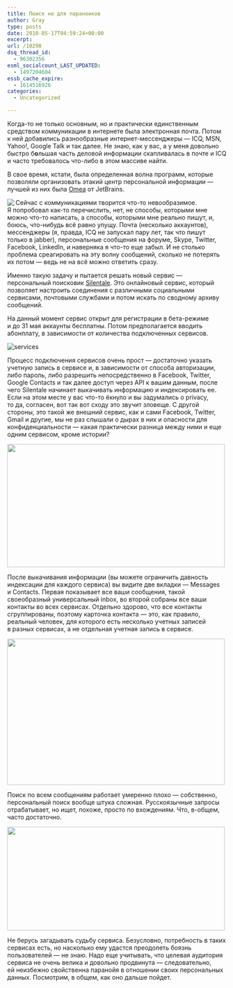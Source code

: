 ```yaml
---
title: Поиск не для параноиков
author: Gray
type: posts
date: 2010-05-17T04:59:24+00:00
excerpt:
url: /10298
dsq_thread_id:
  - 96302356
esml_socialcount_LAST_UPDATED:
  - 1497204604
essb_cache_expire:
  - 1614516926
categories:
  - Uncategorized

---
```








Когда-то не&nbsp;только основным, но&nbsp;и&nbsp;практически единственным средством коммуникации в&nbsp;интернете была электронная почта. Потом к&nbsp;ней добавились разнообразные интернет-мессенджеры&nbsp;&mdash; ICQ, MSN, Yahoo!, Google Talk и&nbsp;так далее. Не&nbsp;знаю, как у&nbsp;вас, а&nbsp;у&nbsp;меня довольно быстро б**о**льшая часть деловой информации скапливалась в&nbsp;почте и&nbsp;ICQ и&nbsp;часто требовалось что-либо в&nbsp;этом массиве найти.

В&nbsp;свое время, кстати, была определенная волна программ, которые позволяли организовать этакий центр персональной информации&nbsp;&mdash; лучшей из&nbsp;них была [Omea][1] от&nbsp;JetBrains.

<img src="https://i0.wp.com/forumimg.net/blog/logo-silentale.gif?w=740" align="left" data-recalc-dims="1" /> 

Сейчас с&nbsp;коммуникациями творится что-то невообразимое. Я&nbsp;попробовал как-то перечислить, нет, не&nbsp;способы, которыми мне можно что-то написать, а&nbsp;способы, которыми мне реально пишут, и, боюсь, что-нибудь всё равно упущу. Почта (несколько аккаунтов), мессенджеры (я, правда, ICQ не&nbsp;запускал пару лет, так что пишут только в&nbsp;jabber), персональные сообщения на&nbsp;форуме, Skype, Twitter, Facebook, LinkedIn, и наверняка я&nbsp;что-то еще забыл. И&nbsp;не&nbsp;столько проблема среагировать на&nbsp;эту волну сообщений, сколько не&nbsp;потерять их&nbsp;потом&nbsp;&mdash; ведь не&nbsp;на&nbsp;всё можно ответить сразу.

Именно такую задачу и&nbsp;пытается решать новый сервис&nbsp;&mdash; персональный поисковик [Silentale][2]. Это онлайновый сервис, который позволяет настроить соединения с&nbsp;различными социальными сервисами, почтовыми службами и&nbsp;потом искать по&nbsp;сводному архиву сообщений.

На&nbsp;данный момент сервис открыт для регистрации в&nbsp;бета-режиме и&nbsp;до&nbsp;31&nbsp;мая аккаунты бесплатны. Потом предполагается вводить абонплату, в&nbsp;зависимости от&nbsp;количества подключенных сервисов.

<img src="https://i2.wp.com/forumimg.net/blog//services-20100516-213239.png?w=740" alt="services" data-recalc-dims="1" /> 

Процесс подключения сервисов очень прост&nbsp;&mdash; достаточно указать учетную запись в&nbsp;сервисе&nbsp;и, в&nbsp;зависимости от&nbsp;способа авторизации, либо пароль, либо разрешить непосредственно в&nbsp;Facebook, Twitter, Google Contacts и&nbsp;так далее доступ через API к&nbsp;вашим данным, после чего Silentale начинает выкачивать информацию и&nbsp;индексировать&nbsp;ее. Если на&nbsp;этом месте у&nbsp;вас что-то ёкнуло и&nbsp;вы&nbsp;задумались о&nbsp;privacy, то&nbsp;да, согласен, вот так вот сходу это звучит зловеще. С&nbsp;другой стороны, это такой&nbsp;же внешний сервис, как и&nbsp;сами Facebook, Twitter, Gmail и&nbsp;другие, мы&nbsp;не&nbsp;раз слышали о&nbsp;дырах в&nbsp;них и&nbsp;опасности для конфиденциальности&nbsp;&mdash; какая практически разница между ними и&nbsp;еще одним сервисом, кроме истории?

<img src="https://i1.wp.com/forumimg.net/blog/messages.jpg?resize=500%2C283" alt="" width="500" height="283" data-recalc-dims="1" /> 

После выкачивания информации (вы&nbsp;можете ограничить давность индексации для каждого сервиса) вы&nbsp;видите две вкладки&nbsp;&mdash; Messages и&nbsp;Contacts. Первая показывает все ваши сообщения, такой своеобразный универсальный inbox, во&nbsp;второй собраны все ваши контакты во&nbsp;всех сервисах. Отдельно здорово, что все контакты сгруппированы, поэтому карточка контакта&nbsp;&mdash; это, как правило, реальный человек, для которого есть несколько учетных записей в&nbsp;разных сервисах, а&nbsp;не&nbsp;отдельная учетная запись в&nbsp;сервисе.

<img src="https://i2.wp.com/forumimg.net/blog/Silentale%20-%20Your%20Contacts.jpg?resize=500%2C336" alt="" width="500" height="336" data-recalc-dims="1" /> 

Поиск по&nbsp;всем сообщениям работает умеренно плохо&nbsp;&mdash; собственно, персональный поиск вообще штука сложная. Русскоязычные запросы отрабатывает, но&nbsp;ищет, похоже, просто по&nbsp;вхождениям. Что, в-общем, часто достаточно.

<img src="https://i2.wp.com/forumimg.net/blog/search.jpg?resize=500%2C238" alt="" width="500" height="238" data-recalc-dims="1" /> 

Не&nbsp;берусь загадывать судьбу сервиса. Безусловно, потребность в&nbsp;таких сервисах есть, но&nbsp;насколько ему удастся преодолеть боязнь пользователей&nbsp;&mdash; не&nbsp;знаю. Надо еще учитывать, что целевая аудитория сервиса не&nbsp;очень велика и&nbsp;довольно продвинута&nbsp;&mdash; следовательно, ей&nbsp;неизбежно свойственна паранойя в&nbsp;отношении своих персональных данных. Посмотрим, в&nbsp;общем, как оно дальше пойдет.

 [1]: http://www.jetbrains.com/omea/
 [2]: http://silentale.com/